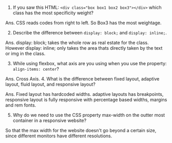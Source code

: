 1. If you saw this HTML: ```<div class="box box1 box2 box3"></div>``` which class has the most specificity weight?

Ans. CSS reads codes from right to left. So Box3 has the most weightage. 

2. Describe the difference between ```display: block;``` and ```display: inline;```.

Ans. display: block; takes the whole row as real estate for the class. However display: inline; only takes the area thats directly taken by the text or img in the class. 

3. While using flexbox, what axis are you using when you use the property: ```align-items: center```?

Ans. Cross Axis. 
4. What is the difference between fixed layout, adaptive layout, fluid layout, and responsive layout?

Ans. Fixed layout has hardcoded widths. adaptive layouts has breakpoints, responsive layout is fully responsive with percentage based widths, margins and rem fonts. 

5. Why do we need to use the CSS property max-width on the outter most container in a responsive website?

So that the max width for the website doesn't go beyond a certain size, since different monitors have different resolutions. 